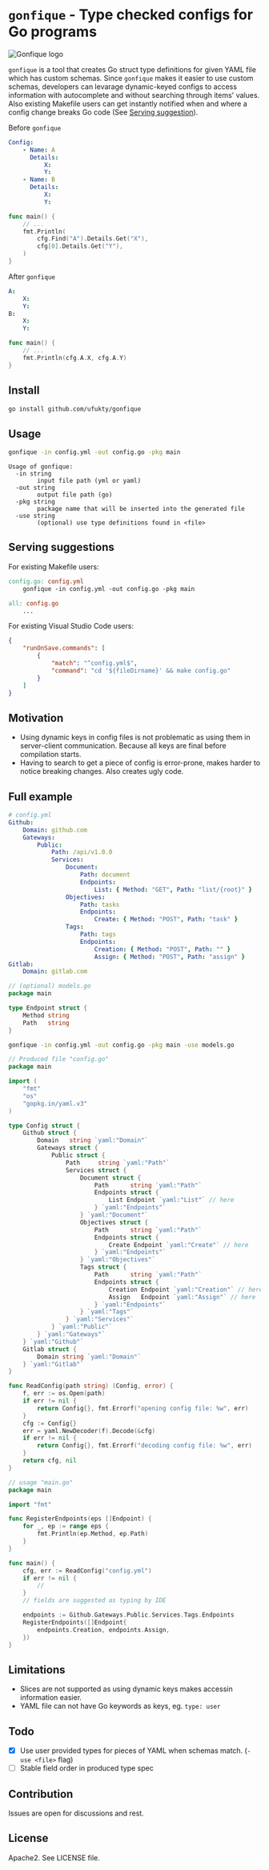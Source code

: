 # `gonfique` - Type checked configs for Go programs

![Gonfique logo](assets/Gonfique@400w.png)

`gonfique` is a tool that creates Go struct type definitions for given YAML file which has custom schemas. Since `gonfique` makes it easier to use custom schemas, developers can levarage dynamic-keyed configs to access information with autocomplete and without searching through items' values. Also existing Makefile users can get instantly notified when and where a config change breaks Go code (See [Serving suggestion](#serving-suggestions)).

Before `gonfique`

```yaml
Config:
    - Name: A
      Details:
          X:
          Y:
    - Name: B
      Details:
          X:
          Y:
```

```go
func main() {
    // ...
    fmt.Println(
        cfg.Find("A").Details.Get("X"),
        cfg[0].Details.Get("Y"),
    )
}
```

After `gonfique`

```yaml
A:
    X:
    Y:
B:
    X:
    Y:
```

```go
func main() {
    // ...
    fmt.Println(cfg.A.X, cfg.A.Y)
}
```

## Install

```sh
go install github.com/ufukty/gonfique
```

## Usage

```sh
gonfique -in config.yml -out config.go -pkg main
```

```
Usage of gonfique:
  -in string
        input file path (yml or yaml)
  -out string
        output file path (go)
  -pkg string
        package name that will be inserted into the generated file
  -use string
        (optional) use type definitions found in <file>
```

## Serving suggestions

For existing Makefile users:

```Makefile
config.go: config.yml
    gonfique -in config.yml -out config.go -pkg main

all: config.go
    ...
```

For existing Visual Studio Code users:

```json
{
    "runOnSave.commands": [
        {
            "match": "^config.yml$",
            "command": "cd '${fileDirname}' && make config.go"
        }
    ]
}
```

## Motivation

-   Using dynamic keys in config files is not problematic as using them in server-client communication. Because all keys are final before compilation starts.
-   Having to search to get a piece of config is error-prone, makes harder to notice breaking changes. Also creates ugly code.

## Full example

```yml
# config.yml
Github:
    Domain: github.com
    Gateways:
        Public:
            Path: /api/v1.0.0
            Services:
                Document:
                    Path: document
                    Endpoints:
                        List: { Method: "GET", Path: "list/{root}" }
                Objectives:
                    Path: tasks
                    Endpoints:
                        Create: { Method: "POST", Path: "task" }
                Tags:
                    Path: tags
                    Endpoints:
                        Creation: { Method: "POST", Path: "" }
                        Assign: { Method: "POST", Path: "assign" }
Gitlab:
    Domain: gitlab.com
```

```go
// (optional) models.go
package main

type Endpoint struct {
    Method string
    Path   string
}
```

```sh
gonfique -in config.yml -out config.go -pkg main -use models.go
```

```go
// Produced file "config.go"
package main

import (
	"fmt"
	"os"
	"gopkg.in/yaml.v3"
)

type Config struct {
	Github struct {
		Domain   string `yaml:"Domain"`
		Gateways struct {
			Public struct {
				Path     string `yaml:"Path"`
				Services struct {
					Document struct {
						Path      string `yaml:"Path"`
						Endpoints struct {
							List Endpoint `yaml:"List"` // here
						} `yaml:"Endpoints"`
					} `yaml:"Document"`
					Objectives struct {
						Path      string `yaml:"Path"`
						Endpoints struct {
							Create Endpoint `yaml:"Create"` // here
						} `yaml:"Endpoints"`
					} `yaml:"Objectives"`
					Tags struct {
						Path      string `yaml:"Path"`
						Endpoints struct {
							Creation Endpoint `yaml:"Creation"` // here
							Assign   Endpoint `yaml:"Assign"` // here
						} `yaml:"Endpoints"`
					} `yaml:"Tags"`
				} `yaml:"Services"`
			} `yaml:"Public"`
		} `yaml:"Gateways"`
	} `yaml:"Github"`
	Gitlab struct {
		Domain string `yaml:"Domain"`
	} `yaml:"Gitlab"`
}

func ReadConfig(path string) (Config, error) {
	f, err := os.Open(path)
	if err != nil {
		return Config{}, fmt.Errorf("opening config file: %w", err)
	}
	cfg := Config{}
	err = yaml.NewDecoder(f).Decode(&cfg)
	if err != nil {
		return Config{}, fmt.Errorf("decoding config file: %w", err)
	}
	return cfg, nil
}
```

```go
// usage "main.go"
package main

import "fmt"

func RegisterEndpoints(eps []Endpoint) {
    for _, ep := range eps {
        fmt.Println(ep.Method, ep.Path)
    }
}

func main() {
    cfg, err := ReadConfig("config.yml")
    if err != nil {
        //
    }
    // fields are suggested as typing by IDE

    endpoints := Github.Gateways.Public.Services.Tags.Endpoints
    RegisterEndpoints([]Endpoint{
        endpoints.Creation, endpoints.Assign,
    })
}
```

## Limitations

-   Slices are not supported as using dynamic keys makes accessin information easier.
-   YAML file can not have Go keywords as keys, eg. `type: user`

## Todo

-   [x] Use user provided types for pieces of YAML when schemas match. (`-use <file>` flag)
-   [ ] Stable field order in produced type spec

## Contribution

Issues are open for discussions and rest.

## License

Apache2. See LICENSE file.
